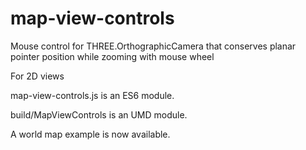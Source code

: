 # map-view-controls
Mouse control for THREE.OrthographicCamera that conserves planar pointer position while zooming with mouse wheel

For 2D views

map-view-controls.js is an ES6 module.

build/MapViewControls is an UMD module.

A world map example is now available.
